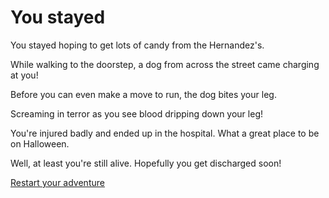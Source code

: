# You stayed

You stayed hoping to get lots of candy from the Hernandez's.

While walking to the doorstep, a dog from across the street came charging at you!

Before you can even make a move to run, the dog bites your leg.

Screaming in terror as you see blood dripping down your leg!

You're injured badly and ended up in the hospital. What a great place to be on Halloween.  

Well, at least you're still alive. Hopefully you get discharged soon!  

[Restart your adventure](../house.md)